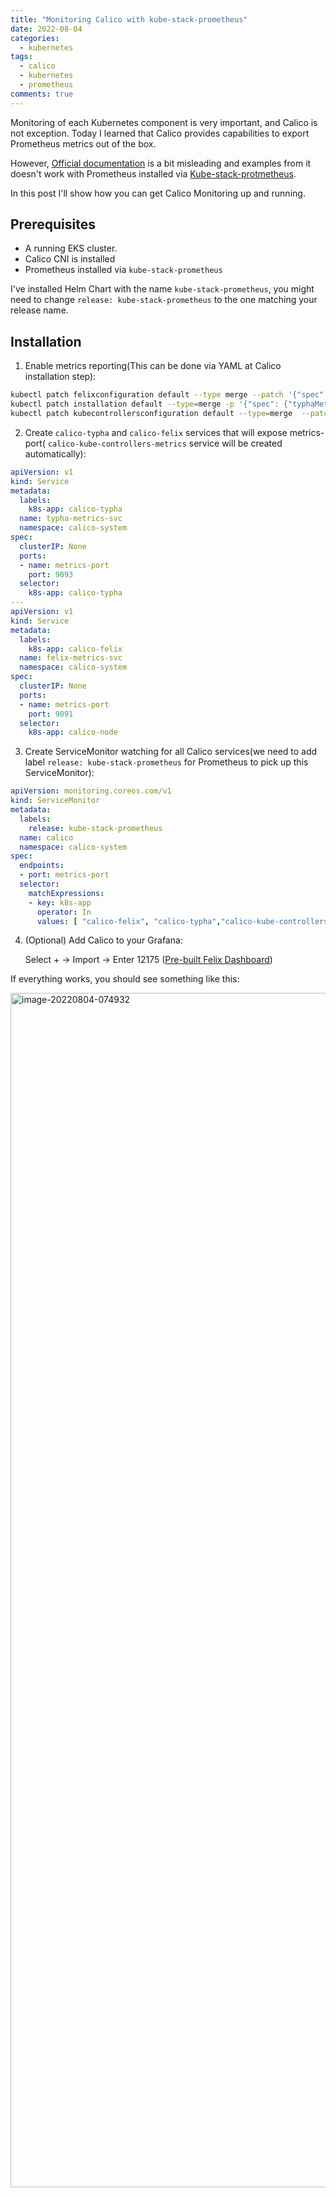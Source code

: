 ```yaml
---
title: "Monitoring Calico with kube-stack-prometheus"
date: 2022-08-04
categories:
  - kubernetes
tags:
  - calico
  - kubernetes
  - prometheus
comments: true
---
```


Monitoring of each Kubernetes component is very important, and Calico is not
exception. Today I learned that Calico provides capabilities to export Prometheus
metrics out of the box.

However, [Official documentation](https://projectcalico.docs.tigera.io/maintenance/monitor/monitor-component-metrics)
is a bit misleading and examples from it doesn't work with Prometheus installed
via [Kube-stack-protmetheus](https://github.com/prometheus-community/helm-charts/tree/main/charts/kube-prometheus-stack).

In this post I'll show how you can get Calico Monitoring up and running.

## Prerequisites

* A running EKS cluster.
* Calico CNI is installed
* Prometheus installed via `kube-stack-prometheus`

I've installed Helm Chart with the name `kube-stack-prometheus`, you might need
to change `release: kube-stack-prometheus` to the one matching your release
name.

## Installation

1. Enable metrics reporting(This can be done via YAML at Calico installation step):

```sh
kubectl patch felixconfiguration default --type merge --patch '{"spec":{"prometheusMetricsEnabled": true}}'
kubectl patch installation default --type=merge -p '{"spec": {"typhaMetricsPort":9093}}'
kubectl patch kubecontrollersconfiguration default --type=merge  --patch '{"spec":{"prometheusMetricsPort": 9095}}'
```

2. Create `calico-typha` and `calico-felix` services that will expose
   metrics-port( `calico-kube-controllers-metrics` service will be created
   automatically):

```YAML
apiVersion: v1
kind: Service
metadata:
  labels:
    k8s-app: calico-typha
  name: typha-metrics-svc
  namespace: calico-system
spec:
  clusterIP: None
  ports:
  - name: metrics-port
    port: 9093
  selector:
    k8s-app: calico-typha
---
apiVersion: v1
kind: Service
metadata:
  labels:
    k8s-app: calico-felix
  name: felix-metrics-svc
  namespace: calico-system
spec:
  clusterIP: None
  ports:
  - name: metrics-port
    port: 9091
  selector:
    k8s-app: calico-node
```

3. Create ServiceMonitor watching for all Calico services(we need to add label
   `release: kube-stack-prometheus` for Prometheus to pick up this
   ServiceMonitor):
```YAML
apiVersion: monitoring.coreos.com/v1
kind: ServiceMonitor
metadata:
  labels:
    release: kube-stack-prometheus
  name: calico
  namespace: calico-system
spec:
  endpoints:
  - port: metrics-port
  selector:
    matchExpressions:
    - key: k8s-app
      operator: In
      values: [ "calico-felix", "calico-typha","calico-kube-controllers" ]
```

4. (Optional) Add Calico to your Grafana:

    Select + → Import → Enter 12175 ([Pre-built Felix Dashboard](https://grafana.com/grafana/dashboards/12175))

If everything works, you should see something like this:

<img width="1911" alt="image-20220804-074932" src="https://user-images.githubusercontent.com/28604639/182797953-b85a32e6-5474-4d15-a4da-05068ecd7579.png">

